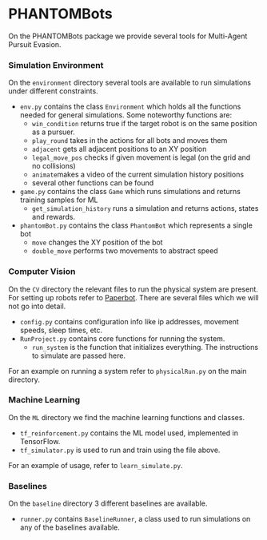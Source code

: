 # PHANTOMBots
On the PHANTOMBots package we provide several tools for Multi-Agent Pursuit Evasion.

### Simulation Environment
On the `environment` directory several tools are available to run simulations under different constraints.
- `env.py` contains the class `Environment` which holds all the functions needed for general simulations. Some noteworthy functions are:
    - `win_condition` returns true if the target robot is on the same  position as a pursuer.
    - `play_round` takes in the actions for all bots and moves them
    - `adjacent` gets all adjacent positions to an XY position
    - `legal_move_pos` checks if given movement is legal (on the grid and no collisions)
    - `animate`makes a video of the current simulation history positions
    - several other functions can be found
- `game.py` contains the class `Game` which runs simulations and returns training samples for ML
    - `get_simulation_history` runs a simulation and returns actions, states and rewards.
- `phantomBot.py` contains the class `PhantomBot` which represents a single bot
    - `move` changes the XY position of the bot
    - `double_move` performs two movements to abstract speed

### Computer Vision
On the `CV` directory the relevant files to run the physical system are present. For setting up robots refer to [Paperbot](https://git.uclalemur.com/mehtank/paperbot).
There are several files which we will not go into detail.
- `config.py` contains configuration info like ip addresses, movement speeds, sleep times, etc.
- `RunProject.py` contains core functions for running the system.
    - `run_system` is the function that initializes everything. The instructions to  simulate are passed here.

For an example on running a system refer to `physicalRun.py` on the main directory.

### Machine Learning
On the `ML` directory we find the machine learning functions and classes.
- `tf_reinforcement.py` contains the ML model used, implemented in TensorFlow.
- `tf_simulator.py` is used to run and train using the file above.

For an example of usage, refer to `learn_simulate.py`.

### Baselines
On the `baseline` directory 3 different baselines are available.
- `runner.py` contains `BaselineRunner`, a class used to run simulations on any of the baselines available.